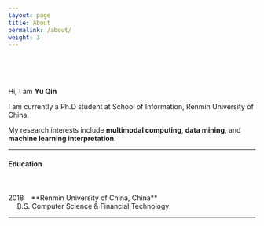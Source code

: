 ```yaml
---
layout: page
title: About
permalink: /about/
weight: 3
---
```

<br>
<br>
<br>

Hi, I am **Yu Qin** <br>

I am currently a Ph.D student at School of Information, Renmin University of China. <br>

My research interests include **multimodal computing**, **data mining**, and **machine learning interpretation**.

---

#### Education 
<br>
<br>
2018 &ensp; **Renmin University of China, China**<br>
&emsp; B.S. Computer Science & Financial Technology
	

---



